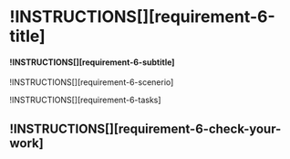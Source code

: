 # !INSTRUCTIONS[][requirement-6-title]

#### !INSTRUCTIONS[][requirement-6-subtitle]

!INSTRUCTIONS[][requirement-6-scenerio]

!INSTRUCTIONS[][requirement-6-tasks]

## !INSTRUCTIONS[][requirement-6-check-your-work]